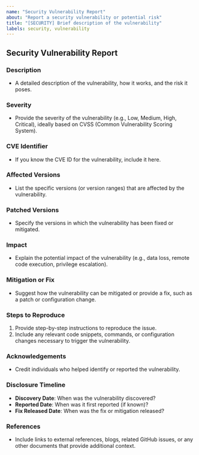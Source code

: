 ```yaml
---
name: "Security Vulnerability Report"
about: "Report a security vulnerability or potential risk"
title: "[SECURITY] Brief description of the vulnerability"
labels: security, vulnerability
---
```


## Security Vulnerability Report

### Description
- A detailed description of the vulnerability, how it works, and the risk it poses.

### Severity
- Provide the severity of the vulnerability (e.g., Low, Medium, High, Critical), ideally based on CVSS (Common Vulnerability Scoring System).

### CVE Identifier
- If you know the CVE ID for the vulnerability, include it here.

### Affected Versions
- List the specific versions (or version ranges) that are affected by the vulnerability.

### Patched Versions
- Specify the versions in which the vulnerability has been fixed or mitigated.

### Impact
- Explain the potential impact of the vulnerability (e.g., data loss, remote code execution, privilege escalation).

### Mitigation or Fix
- Suggest how the vulnerability can be mitigated or provide a fix, such as a patch or configuration change.

### Steps to Reproduce
1. Provide step-by-step instructions to reproduce the issue.
2. Include any relevant code snippets, commands, or configuration changes necessary to trigger the vulnerability.

### Acknowledgements
- Credit individuals who helped identify or reported the vulnerability.

### Disclosure Timeline
- **Discovery Date**: When was the vulnerability discovered?
- **Reported Date**: When was it first reported (if known)?
- **Fix Released Date**: When was the fix or mitigation released?

### References
- Include links to external references, blogs, related GitHub issues, or any other documents that provide additional context.
